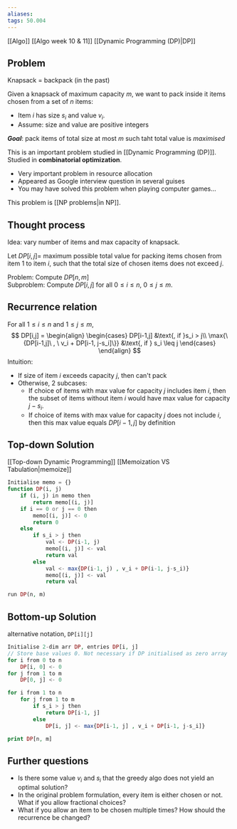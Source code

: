 ```yaml
---
aliases: 
tags: 50.004
---
```

[[Algo]]
[[Algo week 10 & 11]]
[[Dynamic Programming (DP)|DP]]

## Problem
Knapsack = backpack (in the past)

Given a knapsack of maximum capacity $m$, we want to pack inside it items chosen from a set of $n$ items:
- Item $i$ has size $s_i$ and value $v_i$.
- Assume: size and value are positive integers

***Goal***: pack items of total size at most $m$ such taht total value is *maximised*

This is an important problem studied in [[Dynamic Programming (DP)]]. Studied in **combinatorial optimization**.
- Very important problem in resource allocation
- Appeared as Google interview question in several guises
- You may have solved this problem when playing computer games...

This problem is [[NP problems|in NP]].

## Thought process
Idea: vary number of items and max capacity of knapsack.

Let $DP[i,j] =$  maximum possible total value for packing items chosen from item 1 to item $i$, such that the total size of chosen items does not exceed $j$. 

Problem: Compute $DP[n,m]$\
Subproblem: Compute $DP[i,j]$ for all $0 \leq i \leq n$, $0\leq j \leq m$.

## Recurrence relation
For all $1 \leq i \leq n$ and $1 \leq j \leq m$,
$$
DP[i,j] = 
\begin{align}
\begin{cases}
DP[i-1,j] &\text{, if }s_i > j\\
\max{\{DP[i-1,j]\ , \ v_i + DP[i-1, j-s_i]\}} &\text{, if } s_i \leq j
\end{cases}
\end{align}
$$
Intuition:
- If size of item $i$ exceeds capacity $j$, then can't pack
- Otherwise, 2 subcases:
	- If choice of items with max value for capacity $j$ includes item $i$, then the subset of items without item $i$ would have max value for capacity $j-s_i$.
	- If choice of items with max value for capacity $j$ does not include $i$, then this max value equals $DP[i-1,j]$ by definition

## Top-down Solution
[[Top-down Dynamic Programming]]
[[Memoization VS Tabulation|memoize]]
```php
Initialise memo = {}
function DP(i, j)
	if (i, j) in memo then
		return memo[(i, j)]
	if i == 0 or j == 0 then
		memo[(i, j)] <- 0
		return 0
	else
		if s_i > j then
			val <- DP(i-1, j)
			memo[(i, j)] <- val
			return val
		else
			val <- max{DP(i-1, j) , v_i + DP(i-1, j-s_i)}
			memo[(i, j)] <- val
			return val

run DP(n, m)
```

## Bottom-up Solution
alternative notation, `DP[i][j]`
```php
Initialise 2-dim arr DP, entries DP[i, j]
// Store base values 0. Not necessary if DP initialised as zero array
for i from 0 to n
	DP[i, 0] <- 0
for j from 1 to m
	DP[0, j] <- 0

for i from 1 to n
	for j from 1 to m
		if s_i > j then
			return DP[i-1, j]
		else
			DP[i, j] <- max{DP[i-1, j] , v_i + DP[i-1, j-s_i]}

print DP[n, m]
```

## Further questions
- Is there some value $v_i$ and $s_i$ that the greedy algo does not yield an optimal solution?
- In the original problem formulation, every item is either chosen or not. What if you allow fractional choices?
- What if you allow an item to be chosen multiple times? How should the recurrence be changed?